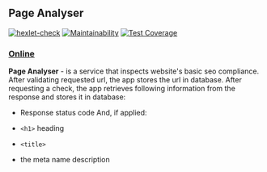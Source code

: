 ## Page Analyser

[![hexlet-check](https://github.com/just-evv/php-project-lvl3/actions/workflows/hexlet-check.yml/badge.svg)](https://github.com/just-evv/php-project-lvl3/actions/workflows/hexlet-check.yml) [![Maintainability](https://api.codeclimate.com/v1/badges/26d8cb2e5ded678702ca/maintainability)](https://codeclimate.com/github/just-evv/php-project-lvl3/maintainability) [![Test Coverage](https://api.codeclimate.com/v1/badges/26d8cb2e5ded678702ca/test_coverage)](https://codeclimate.com/github/just-evv/php-project-lvl3/test_coverage)

### [Online](https://just-evv-analyzer.herokuapp.com/)

__Page Analyser__ - is a service that inspects website's basic seo compliance. 
After validating requested url, the app stores the url in database. After requesting a check, the app retrieves following information from the response and stores it in database:
* Response status code
And, if applied:

* `<h1>` heading
* `<title>`
* the meta name description



